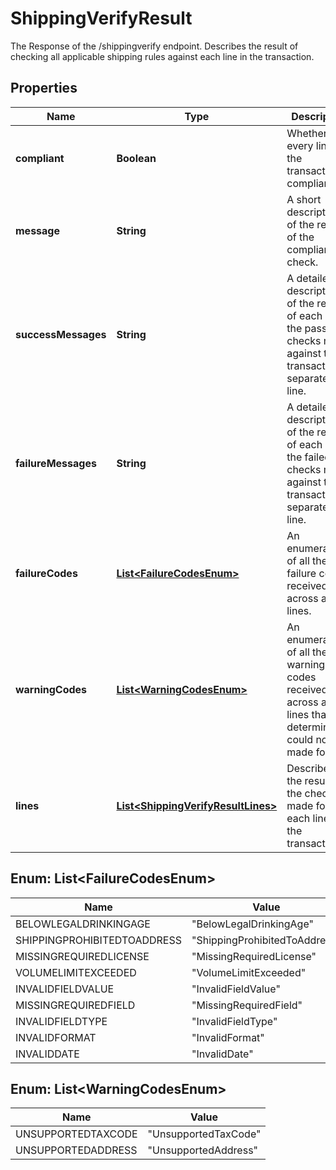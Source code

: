 

# ShippingVerifyResult

The Response of the /shippingverify endpoint. Describes the result of checking all applicable shipping rules against each line in the transaction.

## Properties

Name | Type | Description | Notes
------------ | ------------- | ------------- | -------------
**compliant** | **Boolean** | Whether every line in the transaction is compliant. |  [optional]
**message** | **String** | A short description of the result of the compliance check. |  [optional]
**successMessages** | **String** | A detailed description of the result of each of the passed checks made against this transaction, separated by line. |  [optional]
**failureMessages** | **String** | A detailed description of the result of each of the failed checks made against this transaction, separated by line. |  [optional]
**failureCodes** | [**List&lt;FailureCodesEnum&gt;**](#List&lt;FailureCodesEnum&gt;) | An enumeration of all the failure codes received across all lines. |  [optional]
**warningCodes** | [**List&lt;WarningCodesEnum&gt;**](#List&lt;WarningCodesEnum&gt;) | An enumeration of all the warning codes received across all lines that a determination could not be made for. |  [optional]
**lines** | [**List&lt;ShippingVerifyResultLines&gt;**](ShippingVerifyResultLines.md) | Describes the results of the checks made for each line in the transaction. |  [optional]



## Enum: List&lt;FailureCodesEnum&gt;

Name | Value
---- | -----
BELOWLEGALDRINKINGAGE | &quot;BelowLegalDrinkingAge&quot;
SHIPPINGPROHIBITEDTOADDRESS | &quot;ShippingProhibitedToAddress&quot;
MISSINGREQUIREDLICENSE | &quot;MissingRequiredLicense&quot;
VOLUMELIMITEXCEEDED | &quot;VolumeLimitExceeded&quot;
INVALIDFIELDVALUE | &quot;InvalidFieldValue&quot;
MISSINGREQUIREDFIELD | &quot;MissingRequiredField&quot;
INVALIDFIELDTYPE | &quot;InvalidFieldType&quot;
INVALIDFORMAT | &quot;InvalidFormat&quot;
INVALIDDATE | &quot;InvalidDate&quot;



## Enum: List&lt;WarningCodesEnum&gt;

Name | Value
---- | -----
UNSUPPORTEDTAXCODE | &quot;UnsupportedTaxCode&quot;
UNSUPPORTEDADDRESS | &quot;UnsupportedAddress&quot;



